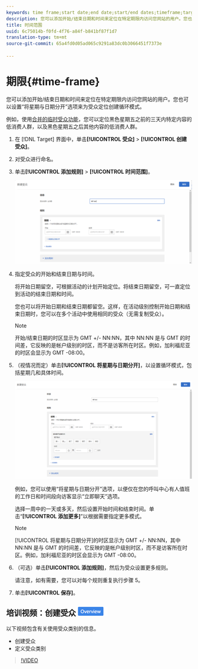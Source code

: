 ```yaml
---
keywords: time frame;start date;end date;start/end dates;timeframe;target schedule;week parting;day parting;parting
description: 您可以添加开始/结束日期和时间来定位在特定期限内访问您网站的用户。您也可以设置“将星期与日期分开”选项来为受众定位创建循环模式。
title: 时间范围
uuid: 6c75014b-f0fd-4f76-a84f-b841bf87f1d7
translation-type: tm+mt
source-git-commit: 65a4fd0d05ad065c9291a83dc0b3066451f7373e

---
```



# 期限{#time-frame}

您可以添加开始/结束日期和时间来定位在特定期限内访问您网站的用户。您也可以设置“将星期与日期分开”选项来为受众定位创建循环模式。

例如，使用[合并的临时受众功能](../../../c-target/combining-multiple-audiences.md#concept_A7386F1EA4394BD2AB72399C225981E5)，您可以定位黑色星期五之前的三天内特定内容的低消费人群，以及黑色星期五之后其他内容的低消费人群。

1. 在 [!DNL Target] 界面中，单击&#x200B;**[!UICONTROL 受众]** > **[!UICONTROL 创建受众]**。
1. 对受众进行命名。
1. 单击&#x200B;**[!UICONTROL 添加规则]** > **[!UICONTROL 时间范围]**。

   ![](assets/target_timeframe_dialog.png)

1. 指定受众的开始和结束日期与时间。

   将开始日期留空，可根据活动的计划开始定位。将结束日期留空，可一直定位到活动的结束日期和时间。

   您也可以将开始日期和结束日期都留空。这样，在活动级别控制开始日期和结束日期时，您可以在多个活动中使用相同的受众（无需复制受众）。

   >[!NOTE]
   >
   >开始/结束日期的时区显示为 GMT +/- NN:NN，其中 NN:NN 是与 GMT 的时间差，它反映的是帐户级别的时区，而不是访客所在时区。例如，加利福尼亚的时区会显示为 GMT -08:00。

1. （视情况而定）单击&#x200B;**[!UICONTROL 将星期与日期分开]**，以设置循环模式，包括星期几和具体时间。

   ![将星期与日期分开](assets/week_and_day_parting.png)

   例如，您可以使用“将星期与日期分开”选项，以便仅在您的呼叫中心有人值班的工作日和时间段向访客显示“立即聊天”选项。

   选择一周中的一天或多天，然后设置开始时间和结束时间。单击“**[!UICONTROL 添加更多]**”以根据需要指定更多模式。

   >[!NOTE]
   >
   >[!UICONTROL 将星期与日期分开]的时区显示为 GMT +/- NN:NN，其中 NN:NN 是与 GMT 的时间差，它反映的是帐户级别时区，而不是访客所在时区。例如，加利福尼亚的时区会显示为 GMT -08:00。

1. （可选）单击&#x200B;**[!UICONTROL 添加规则]**，然后为受众设置更多规则。

   请注意，如有需要，您可以对每个规则重复执行步骤 5。

1. 单击&#x200B;**[!UICONTROL 保存]**。

## 培训视频：创建受众 ![概述徽章](/help/assets/overview.png)

以下视频包含有关使用受众类别的信息。

* 创建受众
* 定义受众类别

>[!VIDEO](https://video.tv.adobe.com/v/17392)
